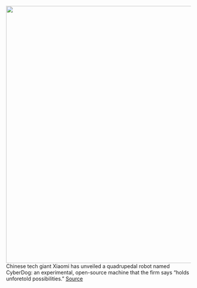 <img src='https://cdn.vox-cdn.com/thumbor/dyc8J3cU-1TUZcqui4e7nbNvF_c=/0x0:2000x1435/1200x800/filters:focal(840x558:1160x878)/cdn.vox-cdn.com/uploads/chorus_image/image/69704205/CyberDog_012.0.jpg' width='700px' /><br/>
Chinese tech giant Xiaomi has unveiled a quadrupedal robot named CyberDog: an experimental, open-source machine that the firm says “holds unforetold possibilities.”
<a href='https://www.theverge.com/2021/8/10/22618043/xiaomi-cyberdog-robot-dog-quadruped-specs-price'> Source <a/>